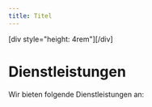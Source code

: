 ```yaml
---
title: Titel
---
```


[div style="height: 4rem"][/div]

# Dienstleistungen
Wir bieten folgende Dienstleistungen an:
